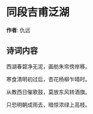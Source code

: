 # 同段吉甫泛湖

**作者**: 仇远

## 诗词内容

西湖春碧净无泥，画舫朱帘傍岸移。

寒食清明初过后，杏花杨柳乍晴时。

从教西日催歌鼓，莫放东风转酒旗。

只恐明朝成雨去，暗惊浓绿上高枝。

